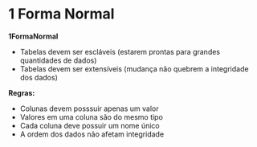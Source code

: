 # 1 Forma Normal

**1FormaNormal**
- Tabelas devem ser escláveis (estarem prontas para grandes quantidades de dados)
- Tabelas devem ser extensíveis (mudança não quebrem a integridade dos dados)

**Regras:**
- Colunas devem posssuir apenas um valor 
- Valores em uma coluna são do mesmo tipo
- Cada coluna deve possuir um nome único
- A ordem dos dados não afetam integridade
